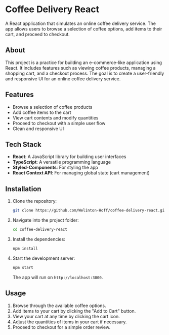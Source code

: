 
# Coffee Delivery React

A React application that simulates an online coffee delivery service. The app allows users to browse a selection of coffee options, add items to their cart, and proceed to checkout.

## About

This project is a practice for building an e-commerce-like application using React. It includes features such as viewing coffee products, managing a shopping cart, and a checkout process. The goal is to create a user-friendly and responsive UI for an online coffee delivery service.

## Features

- Browse a selection of coffee products
- Add coffee items to the cart
- View cart contents and modify quantities
- Proceed to checkout with a simple user flow
- Clean and responsive UI

## Tech Stack

- **React**: A JavaScript library for building user interfaces
- **TypeScript**: A versatile programming language
- **Styled-Components**: For styling the app
- **React Context API**: For managing global state (cart management)

## Installation

1. Clone the repository:

   ```bash
   git clone https://github.com/Welinton-Hoff/coffee-delivery-react.git
   ```

2. Navigate into the project folder:

   ```bash
   cd coffee-delivery-react
   ```

3. Install the dependencies:

   ```bash
   npm install
   ```

4. Start the development server:

   ```bash
   npm start
   ```

   The app will run on `http://localhost:3000`.

## Usage

1. Browse through the available coffee options.
2. Add items to your cart by clicking the "Add to Cart" button.
3. View your cart at any time by clicking the cart icon.
4. Adjust the quantities of items in your cart if necessary.
5. Proceed to checkout for a simple order review.
